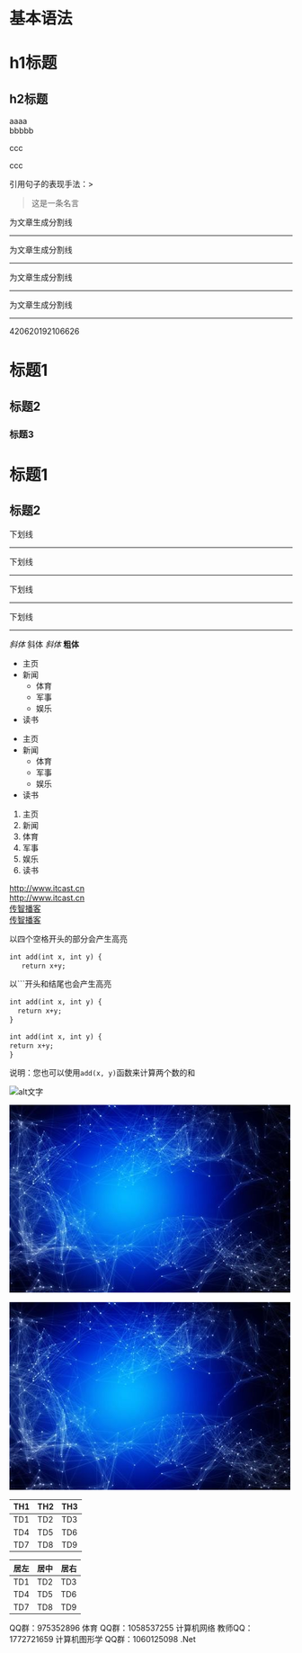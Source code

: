 基本语法
===

h1标题
===

h2标题
---

aaaa  
bbbbb

ccc

ccc

引用句子的表现手法：>
> 这是一条名言



为文章生成分割线

---
为文章生成分割线
- - -
为文章生成分割线
***
为文章生成分割线
___


420620192106626




# 标题1
## 标题2
### 标题3
标题1
===

标题2
---

下划线
***

下划线
___

下划线

---

下划线
- - -

*斜体*  斜体
_斜体_
**粗体**


- 主页
- 新闻
  - 体育
  - 军事
  - 娱乐
- 读书

* 主页
* 新闻
  * 体育
  * 军事
  * 娱乐
 * 读书

1. 主页
2. 新闻
  1. 体育
  2. 军事
  3. 娱乐
3. 读书

http://www.itcast.cn  
<http://www.itcast.cn>  
[传智播客](http://www.itcast.cn)  
[传智播客](http://www.itcast.cn "黑马程序员")

以四个空格开头的部分会产生高亮

    int add(int x, int y) {
       return x+y;
    
以```开头和结尾也会产生高亮

``` 
int add(int x, int y) {
  return x+y;
}
```

~~~
int add(int x, int y) {
return x+y;
}
~~~

说明：您也可以使用`add(x, y)`函数来计算两个数的和



![alt文字](图片的url  "图片titile")

![这是一张图片](test.jpg  "测试")

[![传智播客](test.jpg "传智播客")](http://www.itcast.cn)



| TH1 | TH2 | TH3 |
----|----|----
| TD1 | TD2 | TD3 |
| TD4 | TD5 | TD6 |
| TD7 | TD8 | TD9 |


| 居左 | 居中 | 居右 |
:----|:----:|----:|
| TD1 | TD2 | TD3 |
| TD4 | TD5 | TD6 |
| TD7 | TD8 | TD9 |

QQ群：975352896 体育
QQ群：1058537255 计算机网络
教师QQ：1772721659 计算机图形学
QQ群：1060125098 .Net
